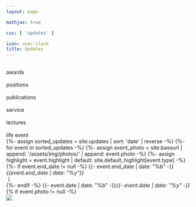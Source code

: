 ```yaml
---
layout: page

mathjax: true

css: [ 'updates' ]

icon: user-clock
title: Updates
---
```


<div class='categories'>
  <div class='cat'><i class='color-more-faded fas fa-fw fa-trophy'></i><br>awards</div>
  <div class='cat'><i class='color-more-faded fas fa-fw fa-business-time'></i><br>positions</div>
  <div class='cat'><i class='color-more-faded fas fa-fw fa-file-invoice'></i><br>publications</div>
  <div class='cat'><i class='color-more-faded fas fa-fw fa-hands-helping'></i><br>service</div>
  <div class='cat'><i class='color-more-faded fas fa-fw fa-microphone-alt'></i><br>lectures</div>
  <div class='cat'><i class='color-more-faded fas fa-fw fa-cake-candles'></i><br>life event</div>
</div>

<div class='events'>
{%- assign sorted_updates = site.updates | sort: 'date' | reverse -%}
{%- for event in sorted_updates -%}
  {%- assign event_photo = site.baseurl | append: '/assets/img/photos/' | append: event.photo -%}
  {%- assign highlight = event.highlight | default: site.default_highlight[event.type] -%}
  <div class='pure-g event type-{{- event.type -}}'>
    <div class='pure-u-1-8 pure-u-sm-1-12 event-date'>
      {%- if event.end_date != null -%}
        {{- event.end_date | date: "%b" -}}<i>{{event.end_date | date: "%y"}}</i><br><b>&vellip;</b><br>
      {%- endif -%}
      {{- event.date | date: "%b" -}}<i>{{- event.date | date: "%y" -}}</i>
    </div>
    <div class='pure-u-1-12 event-icon color-more-faded {% if highlight -%} color-{{- highlight -}} {%- endif %}'>
      <i class='fas fa-fw fa-{{ event.icon | default: site.default_icon[event.type] }}'></i>
    </div>
    <div class='pure-u-19-24 pure-u-sm-5-6 event-description'>
      {% if event.photo != null -%}
        <div class='visible-at-medium float-right-medium' style='height:100%'>
          <a class='photo-box' href='{{event_photo}}'><img src='{{event_photo}}'/></a>
        </div>
      {%- endif %}
      <span class='heading'>{%- include tools/text_process.md data=event.headline -%}</span>
      {% if event.location != null -%}<div class='event-location'>(&hairsp;{{- event.location -}}&hairsp;)</div>{%- endif %}
      <p>
        {% include tools/text_process.md data=event.content %}
        {%- if event.type == "publication" and event.publink -%}
          {%- assign publink = site.baseurl | append: '/publications/' | append: event.publink -%}
          {%- for pub in site.publications -%}
            {%- if pub.id == publink and pub.tweet %}
              <blockquote class='tweet'>{% include tools/text_process.md data=pub.tweet para=true %}</blockquote>
            {%- endif %}
          {%- endfor %}
        {%- endif -%}
        {% if event.photo != null -%}
          <br>
          <a class='hidden-at-medium' href='{{event_photo}}'><img src='{{event_photo}}'/></a>
        {%- endif %}
      </p>
    </div>
  </div>
{%- endfor -%}
</div>

<script>
  var type_of_cat = {
    'awards': 'type-award',
    'positions': 'type-position',
    'publications': 'type-publication',
    'service': 'type-service',
    'lectures': 'type-lecture',
    'life_event': 'type-life_event',
  };
  var events_container = document.getElementsByClassName('events')[0];

  function select(cat) {
    type = typeof cat === 'undefined' ? '---' : type_of_cat[cat];
    setTimeout(function() {
      Array.prototype.forEach.call(document.getElementsByClassName('event'), function(e) {
        if(typeof cat === 'undefined' || e.classList.contains(type)) {
          e.style.display = 'flex';
        } else {
          e.style.display = 'none';
        }
      });
      events_container.style.opacity = 1;
    }, 150);
  }

  Array.prototype.forEach.call(document.getElementsByClassName('cat'), function(cat) {
    cat.onclick = function(){
      events_container.style.opacity = 0;
      if(cat.classList.contains('selected')) {
        cat.classList.remove('selected');
        select();
      } else {
        Array.prototype.forEach.call(document.getElementsByClassName('cat'),
                                     cat => cat.classList.remove('selected'));
        cat.classList.add('selected');
        select(cat.innerText.trim().replace(' ', '_'));
      }
    };
  });
</script>